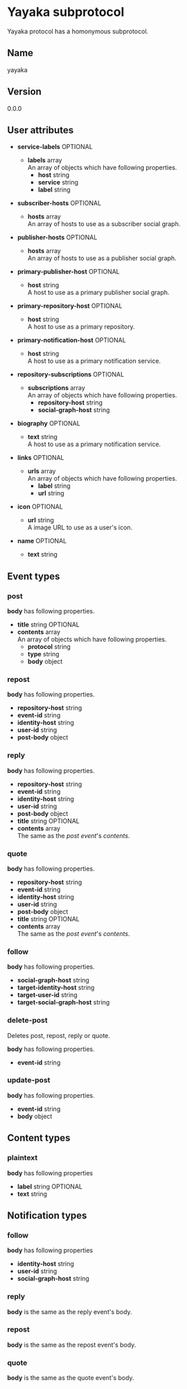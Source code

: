 # Yayaka subprotocol

Yayaka protocol has a homonymous subprotocol.


## Name

yayaka


## Version

0.0.0


## User attributes

- **service-labels** OPTIONAL
  - **labels** array  
    An array of objects which have following properties.
    - **host** string
    - **service** string
    - **label** string

- **subscriber-hosts** OPTIONAL
  - **hosts** array  
    An array of hosts to use as a subscriber social graph.

- **publisher-hosts** OPTIONAL
  - **hosts** array  
    An array of hosts to use as a publisher social graph.

- **primary-publisher-host** OPTIONAL
  - **host** string  
    A host to use as a primary publisher social graph.

- **primary-repository-host** OPTIONAL
  - **host** string  
    A host to use as a primary repository.

- **primary-notification-host** OPTIONAL
  - **host** string  
    A host to use as a primary notification service.

- **repository-subscriptions** OPTIONAL
  - **subscriptions** array  
    An array of objects which have following properties.
    - **repository-host** string
    - **social-graph-host** string

- **biography** OPTIONAL
  - **text** string  
    A host to use as a primary notification service.

- **links** OPTIONAL
  - **urls** array  
    An array of objects which have following properties.
    - **label** string
    - **url** string

- **icon** OPTIONAL
  - **url** string  
    A image URL to use as a user's icon.

- **name** OPTIONAL
  - **text** string


## Event types

### post

**body** has following properties.
- **title** string OPTIONAL
- **contents** array  
  An array of objects which have following properties.
  - **protocol** string
  - **type** string
  - **body** object

### repost

**body** has following properties.
- **repository-host** string
- **event-id** string
- **identity-host** string
- **user-id** string
- **post-body** object

### reply

**body** has following properties.
- **repository-host** string
- **event-id** string
- **identity-host** string
- **user-id** string
- **post-body** object
- **title** string OPTIONAL
- **contents** array  
  The same as the *post event*'s *contents*.

### quote

**body** has following properties.
- **repository-host** string
- **event-id** string
- **identity-host** string
- **user-id** string
- **post-body** object
- **title** string OPTIONAL
- **contents** array  
  The same as the *post event*'s *contents*.

### follow

**body** has following properties.
- **social-graph-host** string
- **target-identity-host** string
- **target-user-id** string
- **target-social-graph-host** string

### delete-post

Deletes post, repost, reply or quote.

**body** has following properties.
- **event-id** string

### update-post

**body** has following properties.
- **event-id** string
- **body** object


## Content types

### plaintext

**body** has following properties
- **label** string OPTIONAL
- **text** string


## Notification types

### follow

**body** has following properties
- **identity-host** string
- **user-id** string
- **social-graph-host** string

### reply

**body** is the same as the reply event's body.

### repost

**body** is the same as the repost event's body.

### quote

**body** is the same as the quote event's body.
